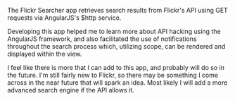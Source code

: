 The Flickr Searcher app retrieves search results from Flickr's API using GET requests via AngularJS's $http service.

Developing this app helped me to learn more about API hacking using the AngularJS framework, and also facilitated the use of notifications throughout the search process which, utilizing scope, can be rendered and displayed within the view.

I feel like there is more that I can add to this app, and probably will do so in the future. I'm still fairly new to Flickr, so there may be something I come across in the near future that will spark an idea. Most likely I will add a more advanced search engine if the API allows it. 